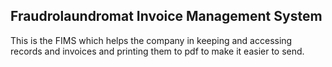 ## Fraudrolaundromat Invoice Management System
This is the FIMS which helps the company in keeping and accessing records and invoices and printing them to pdf to make it easier to send.
